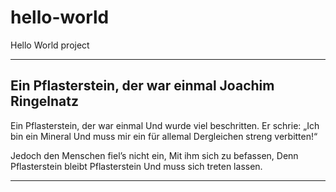 # hello-world
Hello World project

---------------------------------
Ein Pflasterstein, der war einmal
Joachim Ringelnatz
---------------------------------

Ein Pflasterstein, der war einmal
Und wurde viel beschritten.
Er schrie: „Ich bin ein Mineral
Und muss mir ein für allemal
Dergleichen streng verbitten!“

Jedoch den Menschen fiel’s nicht ein,
Mit ihm sich zu befassen,
Denn Pflasterstein bleibt Pflasterstein
Und muss sich treten lassen.

---------------------------------------------
